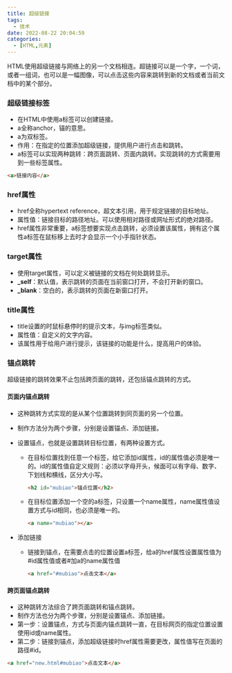 ```yaml
---
title: 超级链接
tags:
  - 技术
date: 2022-08-22 20:04:59
categories:
  - [HTML,元素]
---
```


HTML使用超级链接与网络上的另一个文档相连。超链接可以是一个字，一个词，或者一组词，也可以是一幅图像，可以点击这些内容来跳转到新的文档或者当前文档中的某个部分。

### 超级链接标签

- 在HTML中使用a标签可以创建链接。
- a全称anchor，锚的意思。
- a为双标签。
- 作用：在指定的位置添加超级链接，提供用户进行点击和跳转。
- a标签可以实现两种跳转：跨页面跳转、页面内跳转。实现跳转的方式需要用到一些标签属性。

```html
<a>链接内容</a>
```

### href属性

- href全称hypertext reference，超文本引用，用于规定链接的目标地址。
- 属性值：链接目标的路径地址。可以使用相对路径或网址形式的绝对路径。
- href属性非常重要，a标签想要实现点击跳转，必须设置该属性，拥有这个属性a标签在鼠标移上去时才会显示一个小手指针状态。

### target属性

- 使用target属性，可以定义被链接的文档在何处跳转显示。
- **_self**：默认值，表示跳转的页面在当前窗口打开，不会打开新的窗口。
- **_blank**：空白的，表示跳转的页面在新窗口打开。

### title属性

- title设置的时鼠标悬停时的提示文本，与img标签类似。
- 属性值：自定义的文字内容。
- 该属性用于给用户进行提示，该链接的功能是什么，提高用户的体验。

### 锚点跳转

超级链接的跳转效果不止包括跨页面的跳转，还包括锚点跳转的方式。

#### 页面内锚点跳转

- 这种跳转方式实现的是从某个位置跳转到同页面的另一个位置。

- 制作方法分为两个步骤，分别是设置锚点、添加链接。

- 设置锚点，也就是设置跳转目标位置，有两种设置方式。

  - 在目标位置找到任意一个标签，给它添加id属性，id的属性值必须是唯一的。id的属性值自定义规则：必须以字母开头，候面可以有字母、数字、下划线和横线，区分大小写。

    ```html
    <h2 id="mubiao">锚点位置</h2>
    ```

    

  - 在目标位置添加一个空的a标签，只设置一个name属性，name属性值设置方式与id相同，也必须是唯一的。

    ```html
    <a name="mubiao"></a>
    ```

     

- 添加链接

  - 链接到锚点，在需要点击的位置设置a标签，给a的href属性设置属性值为#id属性值或者#加a的name属性值

    ```html
    <a href="#mubiao">点击文本</a>
    ```

    

#### 跨页面锚点跳转

- 这种跳转方法综合了跨页面跳转和锚点跳转。
- 制作方法也分为两个步骤，分别是设置锚点、添加链接。
- 第一步：设置锚点，方式与页面内锚点跳转一直，在目标网页的指定位置设置使用id或name属性。
- 第二步：链接到锚点，添加超级链接时href属性需要更改，属性值写在页面的路径#id。

```html
<a href="new.html#mubiao">点击文本</a>
```

